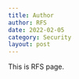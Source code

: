 ```yaml
---
title: Author
author: RFS
date: 2022-02-05
category: Security
layout: post
---
```


This is RFS page.
